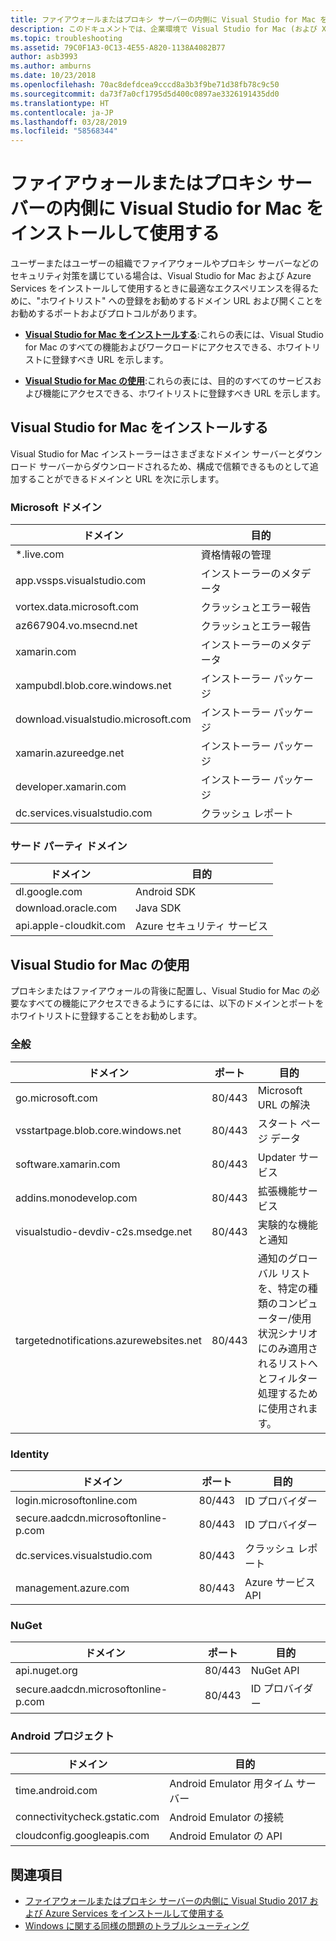 ```yaml
---
title: ファイアウォールまたはプロキシ サーバーの内側に Visual Studio for Mac をインストールして使用する
description: このドキュメントでは、企業環境で Visual Studio for Mac (および Xamarin などのワークロード) が機能するように、ファイアウォールでホワイトリストに登録する必要があるホストのリストを示します。
ms.topic: troubleshooting
ms.assetid: 79C0F1A3-0C13-4E55-A820-1138A4082B77
author: asb3993
ms.author: amburns
ms.date: 10/23/2018
ms.openlocfilehash: 70ac8defdcea9cccd8a3b3f9be71d38fb78c9c50
ms.sourcegitcommit: da73f7a0cf1795d5d400c0897ae3326191435dd0
ms.translationtype: HT
ms.contentlocale: ja-JP
ms.lasthandoff: 03/28/2019
ms.locfileid: "58568344"
---
```

# <a name="install-and-use-visual-studio-for-mac-behind-a-firewall-or-proxy-server"></a>ファイアウォールまたはプロキシ サーバーの内側に Visual Studio for Mac をインストールして使用する

ユーザーまたはユーザーの組織でファイアウォールやプロキシ サーバーなどのセキュリティ対策を講じている場合は、Visual Studio for Mac および Azure Services をインストールして使用するときに最適なエクスペリエンスを得るために、"ホワイトリスト" への登録をお勧めするドメイン URL および開くことをお勧めするポートおよびプロトコルがあります。

- [**Visual Studio for Mac をインストールする**](#install-visual-studio-for-mac):これらの表には、Visual Studio for Mac のすべての機能およびワークロードにアクセスできる、ホワイトリストに登録すべき URL を示します。

- [**Visual Studio for Mac の使用**](#use-visual-studio-for-mac):これらの表には、目的のすべてのサービスおよび機能にアクセスできる、ホワイトリストに登録すべき URL を示します。

## <a name="install-visual-studio-for-mac"></a>Visual Studio for Mac をインストールする

Visual Studio for Mac インストーラーはさまざまなドメイン サーバーとダウンロード サーバーからダウンロードされるため、構成で信頼できるものとして追加することができるドメインと URL を次に示します。

### <a name="microsoft-domains"></a>Microsoft ドメイン

| ドメイン| 目的 |
| ----------------------------------- |---------------------------|
| *.live.com| 資格情報の管理 |
| app.vssps.visualstudio.com| インストーラーのメタデータ|
| vortex.data.microsoft.com | クラッシュとエラー報告 |
| az667904.vo.msecnd.net| クラッシュとエラー報告 |
| xamarin.com | インストーラーのメタデータ|
| xampubdl.blob.core.windows.net| インストーラー パッケージ|
| download.visualstudio.microsoft.com | インストーラー パッケージ|
| xamarin.azureedge.net | インストーラー パッケージ|
| developer.xamarin.com | インストーラー パッケージ|
| dc.services.visualstudio.com| クラッシュ レポート |

### <a name="third-party-domains"></a>サード パーティ ドメイン

| ドメイン| 目的 |
| --------------------------|-------------------------|
| dl.google.com | Android SDK |
| download.oracle.com | Java SDK|
| api.apple-cloudkit.com| Azure セキュリティ サービス |

## <a name="use-visual-studio-for-mac"></a>Visual Studio for Mac の使用

プロキシまたはファイアウォールの背後に配置し、Visual Studio for Mac の必要なすべての機能にアクセスできるようにするには、以下のドメインとポートをホワイトリストに登録することをお勧めします。

### <a name="general"></a>全般

| ドメイン | ポート|目的|
| ----------------------|------------------|------------------|
| go.microsoft.com | 80/443|Microsoft URL の解決 |
| vsstartpage.blob.core.windows.net| 80/443| スタート ページ データ|
| software.xamarin.com |  80/443|Updater サービス|
| addins.monodevelop.com | 80/443| 拡張機能サービス |
| visualstudio-devdiv-c2s.msedge.net | 80/443| 実験的な機能と通知 |
| targetednotifications.azurewebsites.net|  80/443| 通知のグローバル リストを、特定の種類のコンピューター/使用状況シナリオにのみ適用されるリストへとフィルター処理するために使用されます。|

### <a name="identity"></a>Identity

| ドメイン | ポート|目的|
| ----------------------|------------------|------------------|
| login.microsoftonline.com | 80/443| ID プロバイダー|
| secure.aadcdn.microsoftonline-p.com | 80/443|ID プロバイダー|
| dc.services.visualstudio.com| 80/443|クラッシュ レポート|
| management.azure.com|80/443| Azure サービス API |

### <a name="nuget"></a>NuGet

| ドメイン | ポート|目的|
| ----------------------|------------------|------------------|
| api.nuget.org | 80/443|NuGet API|
| secure.aadcdn.microsoftonline-p.com |80/443| ID プロバイダー|

### <a name="android-projects"></a>Android プロジェクト

| ドメイン| 目的|
| ------------------------------------|------------------------------------|
| time.android.com| Android Emulator 用タイム サーバー |
| connectivitycheck.gstatic.com | Android Emulator の接続|
| cloudconfig.googleapis.com| Android Emulator の API|

## <a name="see-also"></a>関連項目

- [ファイアウォールまたはプロキシ サーバーの内側に Visual Studio 2017 および Azure Services をインストールして使用する](/visualstudio/install/install-and-use-visual-studio-behind-a-firewall-or-proxy-server)
- [Windows に関する同様の問題のトラブルシューティング](/visualstudio/install/troubleshooting-network-related-errors-in-visual-studio)
